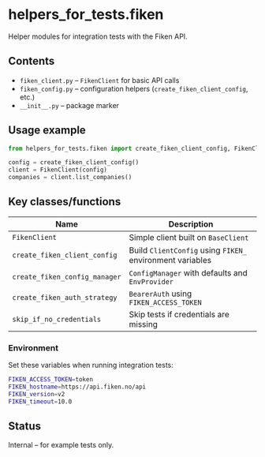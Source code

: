 # helpers_for_tests.fiken

Helper modules for integration tests with the Fiken API.

## Contents
- `fiken_client.py` – `FikenClient` for basic API calls
- `fiken_config.py` – configuration helpers (`create_fiken_client_config`, etc.)
- `__init__.py` – package marker

## Usage example
```python
from helpers_for_tests.fiken import create_fiken_client_config, FikenClient

config = create_fiken_client_config()
client = FikenClient(config)
companies = client.list_companies()
```

## Key classes/functions
| Name | Description |
| ---- | ----------- |
| `FikenClient` | Simple client built on `BaseClient` |
| `create_fiken_client_config` | Build `ClientConfig` using `FIKEN_` environment variables |
| `create_fiken_config_manager` | `ConfigManager` with defaults and `EnvProvider` |
| `create_fiken_auth_strategy` | `BearerAuth` using `FIKEN_ACCESS_TOKEN` |
| `skip_if_no_credentials` | Skip tests if credentials are missing |

### Environment
Set these variables when running integration tests:
```bash
FIKEN_ACCESS_TOKEN=token
FIKEN_hostname=https://api.fiken.no/api
FIKEN_version=v2
FIKEN_timeout=10.0
```

## Status
Internal – for example tests only.
